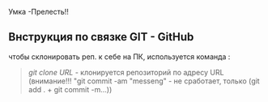 Умка -Прелесть!!

## Bнструкция по связке GIT - GitHub

чтобы склонировать реп. к себе на ПК, используется  команда :

>*git clone URL* - клонируется репозиторий по адресу URL (внимание!!!  "git commit -am "messeng" - не сработает, только (git add . + git commit -m...))